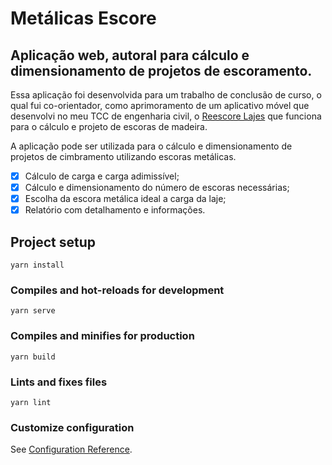 # Metálicas Escore

## Aplicação web, autoral para cálculo e dimensionamento de projetos de escoramento.

Essa aplicação foi desenvolvida para um trabalho de conclusão de curso, o qual fui co-orientador, como aprimoramento de um aplicativo móvel que desenvolvi no meu TCC de engenharia civil, o [Reescore Lajes](https://play.google.com/store/apps/details?id=com.reescorelajes.dimensionamentodeescoras) que funciona para o cálculo e projeto de escoras de madeira.

A aplicação pode ser utilizada para o cálculo e dimensionamento de projetos de cimbramento utilizando escoras metálicas.

- [x] Cálculo de carga e carga adimissível;
- [X] Cálculo e dimensionamento do número de escoras necessárias;
- [X] Escolha da escora metálica ideal a carga da laje;
- [X] Relatório com detalhamento e informações.

## Project setup
```
yarn install
```

### Compiles and hot-reloads for development
```
yarn serve
```

### Compiles and minifies for production
```
yarn build
```

### Lints and fixes files
```
yarn lint
```

### Customize configuration
See [Configuration Reference](https://cli.vuejs.org/config/).
